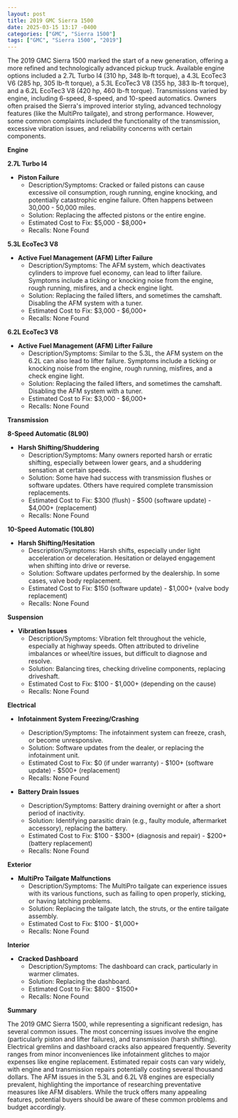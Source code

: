 ```yaml
---
layout: post
title: 2019 GMC Sierra 1500
date: 2025-03-15 13:17 -0400
categories: ["GMC", "Sierra 1500"]
tags: ["GMC", "Sierra 1500", "2019"]
---
```

The 2019 GMC Sierra 1500 marked the start of a new generation, offering a more refined and technologically advanced pickup truck. Available engine options included a 2.7L Turbo I4 (310 hp, 348 lb-ft torque), a 4.3L EcoTec3 V6 (285 hp, 305 lb-ft torque), a 5.3L EcoTec3 V8 (355 hp, 383 lb-ft torque), and a 6.2L EcoTec3 V8 (420 hp, 460 lb-ft torque). Transmissions varied by engine, including 6-speed, 8-speed, and 10-speed automatics. Owners often praised the Sierra's improved interior styling, advanced technology features (like the MultiPro tailgate), and strong performance. However, some common complaints included the functionality of the transmission, excessive vibration issues, and reliability concerns with certain components.

**Engine**

**2.7L Turbo I4**

*   **Piston Failure**
    *   Description/Symptoms: Cracked or failed pistons can cause excessive oil consumption, rough running, engine knocking, and potentially catastrophic engine failure. Often happens between 30,000 - 50,000 miles.
    *   Solution: Replacing the affected pistons or the entire engine.
    *   Estimated Cost to Fix: $5,000 - $8,000+
    *   Recalls: None Found

**5.3L EcoTec3 V8**

*   **Active Fuel Management (AFM) Lifter Failure**
    *   Description/Symptoms: The AFM system, which deactivates cylinders to improve fuel economy, can lead to lifter failure. Symptoms include a ticking or knocking noise from the engine, rough running, misfires, and a check engine light.
    *   Solution: Replacing the failed lifters, and sometimes the camshaft. Disabling the AFM system with a tuner.
    *   Estimated Cost to Fix: $3,000 - $6,000+
    *   Recalls: None Found

**6.2L EcoTec3 V8**

*   **Active Fuel Management (AFM) Lifter Failure**
    *   Description/Symptoms: Similar to the 5.3L, the AFM system on the 6.2L can also lead to lifter failure. Symptoms include a ticking or knocking noise from the engine, rough running, misfires, and a check engine light.
    *   Solution: Replacing the failed lifters, and sometimes the camshaft. Disabling the AFM system with a tuner.
    *   Estimated Cost to Fix: $3,000 - $6,000+
    *   Recalls: None Found

**Transmission**

**8-Speed Automatic (8L90)**

*   **Harsh Shifting/Shuddering**
    *   Description/Symptoms: Many owners reported harsh or erratic shifting, especially between lower gears, and a shuddering sensation at certain speeds.
    *   Solution: Some have had success with transmission flushes or software updates. Others have required complete transmission replacements.
    *   Estimated Cost to Fix: $300 (flush) - $500 (software update) - $4,000+ (replacement)
    *   Recalls: None Found

**10-Speed Automatic (10L80)**

*   **Harsh Shifting/Hesitation**
    *   Description/Symptoms: Harsh shifts, especially under light acceleration or deceleration. Hesitation or delayed engagement when shifting into drive or reverse.
    *   Solution: Software updates performed by the dealership. In some cases, valve body replacement.
    *   Estimated Cost to Fix: $150 (software update) - $1,000+ (valve body replacement)
    *   Recalls: None Found

**Suspension**

*   **Vibration Issues**
    *   Description/Symptoms: Vibration felt throughout the vehicle, especially at highway speeds. Often attributed to driveline imbalances or wheel/tire issues, but difficult to diagnose and resolve.
    *   Solution: Balancing tires, checking driveline components, replacing driveshaft.
    *   Estimated Cost to Fix: $100 - $1,000+ (depending on the cause)
    *   Recalls: None Found

**Electrical**

*   **Infotainment System Freezing/Crashing**
    *   Description/Symptoms: The infotainment system can freeze, crash, or become unresponsive.
    *   Solution: Software updates from the dealer, or replacing the infotainment unit.
    *   Estimated Cost to Fix: $0 (if under warranty) - $100+ (software update) - $500+ (replacement)
    *   Recalls: None Found

*   **Battery Drain Issues**
    *   Description/Symptoms: Battery draining overnight or after a short period of inactivity.
    *   Solution: Identifying parasitic drain (e.g., faulty module, aftermarket accessory), replacing the battery.
    *   Estimated Cost to Fix: $100 - $300+ (diagnosis and repair) - $200+ (battery replacement)
    *   Recalls: None Found

**Exterior**

*   **MultiPro Tailgate Malfunctions**
    *   Description/Symptoms: The MultiPro tailgate can experience issues with its various functions, such as failing to open properly, sticking, or having latching problems.
    *   Solution: Replacing the tailgate latch, the struts, or the entire tailgate assembly.
    *   Estimated Cost to Fix: $100 - $1,000+
    *   Recalls: None Found

**Interior**

*   **Cracked Dashboard**
    *   Description/Symptoms: The dashboard can crack, particularly in warmer climates.
    *   Solution: Replacing the dashboard.
    *   Estimated Cost to Fix: $800 - $1500+
    *   Recalls: None Found

**Summary**

The 2019 GMC Sierra 1500, while representing a significant redesign, has several common issues. The most concerning issues involve the engine (particularly piston and lifter failures), and transmission (harsh shifting). Electrical gremlins and dashboard cracks also appeared frequently. Severity ranges from minor inconveniences like infotainment glitches to major expenses like engine replacement. Estimated repair costs can vary widely, with engine and transmission repairs potentially costing several thousand dollars. The AFM issues in the 5.3L and 6.2L V8 engines are especially prevalent, highlighting the importance of researching preventative measures like AFM disablers. While the truck offers many appealing features, potential buyers should be aware of these common problems and budget accordingly.

